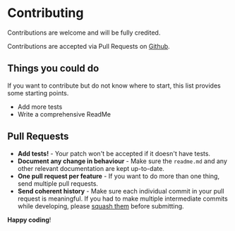 # Contributing

Contributions are welcome and will be fully credited.

Contributions are accepted via Pull Requests on [Github](https://github.com/jwiegant/laravel-tikkie).

## Things you could do
If you want to contribute but do not know where to start, this list provides some starting points.
  - Add more tests
  - Write a comprehensive ReadMe

## Pull Requests
  - **Add tests!** - Your patch won't be accepted if it doesn't have tests.
  - **Document any change in behaviour** - Make sure the `readme.md` and any other relevant documentation are kept up-to-date.
  - **One pull request per feature** - If you want to do more than one thing, send multiple pull requests.
  - **Send coherent history** - Make sure each individual commit in your pull request is meaningful. If you had to make multiple intermediate commits while developing, please [squash them](http://www.git-scm.com/book/en/v2/Git-Tools-Rewriting-History#Changing-Multiple-Commit-Messages) before submitting.

**Happy coding**!
